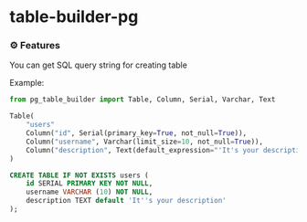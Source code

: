 # table-builder-pg
 
### ⚙️ Features

You can get SQL query string for creating table

Example:

```python
from pg_table_builder import Table, Column, Serial, Varchar, Text

Table(
    "users"
    Column("id", Serial(primary_key=True, not_null=True)),
    Column("username", Varchar(limit_size=10, not_null=True)),
    Column("description", Text(default_expression="'It's your description'"))
)

```

```sql
CREATE TABLE IF NOT EXISTS users (
	id SERIAL PRIMARY KEY NOT NULL,
	username VARCHAR (10) NOT NULL,
	description TEXT default 'It''s your description'
);
```
